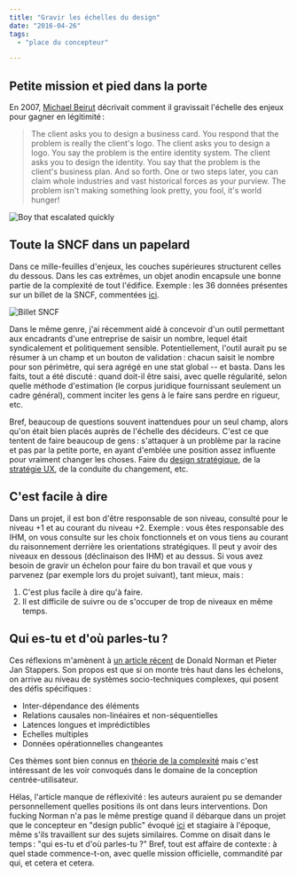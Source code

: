 ```yaml
---
title: "Gravir les échelles du design"
date: "2016-04-26"
tags:
  - "place du concepteur"

---
```


## Petite mission et pied dans la porte

En 2007, [Michael Beirut](http://designobserver.com/feature/youre-so-intelligent/5917/) décrivait comment il gravissait l'échelle des enjeux pour gagner en légitimité :

> The client asks you to design a business card. You respond that the problem is really the client's logo. The client asks you to design a logo. You say the problem is the entire identity system. The client asks you to design the identity. You say that the problem is the client's business plan. And so forth. One or two steps later, you can claim whole industries and vast historical forces as your purview. The problem isn't making something look pretty, you fool, it's world hunger!

![Boy that escalated quickly](/assets/images/Boy-that-escalated-quickly.jpg)

## Toute la SNCF dans un papelard

Dans ce mille-feuilles d'enjeux, les couches supérieures structurent celles du dessous. Dans les cas extrêmes, un objet anodin encapsule une bonne partie de la complexité de tout l'édifice. Exemple : les 36 données présentes sur un billet de la SNCF, commentées [ici](http://tarification.blogspot.fr/2011/11/titre-de-transports-billets-papier.html).

![Billet SNCF](/assets/images/billet_explique.png)

Dans le même genre, j'ai récemment aidé à concevoir d'un outil permettant aux encadrants d'une entreprise de saisir un nombre, lequel était syndicalement et politiquement sensible. Potentiellement, l'outil aurait pu se résumer à un champ et un bouton de validation : chacun saisit le nombre pour son périmètre, qui sera agrégé en une stat global -- et basta. Dans les faits, tout a été discuté : quand doit-il être saisi, avec quelle régularité, selon quelle méthode d'estimation (le corpus juridique fournissant seulement un cadre général), comment inciter les gens à le faire sans perdre en rigueur, etc.

Bref, beaucoup de questions souvent inattendues pour un seul champ, alors qu'on était bien placés auprès de l'échelle des décideurs. C'est ce que tentent de faire beaucoup de gens : s'attaquer à un problème par la racine et pas par la petite porte, en ayant d'emblée une position assez influente pour vraiment changer les choses. Faire du [design stratégique](https://en.wikipedia.org/wiki/Strategic_design), de la [stratégie UX](http://shop.oreilly.com/product/0636920032090.do), de la conduite du changement, etc.

## C'est facile à dire

Dans un projet, il est bon d'être responsable de son niveau, consulté pour le niveau +1 et au courant du niveau +2. Exemple : vous êtes responsable des IHM, on vous consulte sur les choix fonctionnels et on vous tiens au courant du raisonnement derrière les orientations stratégiques. Il peut y avoir des niveaux en dessous (déclinaison des IHM) et au dessus. Si vous avez besoin de gravir un échelon pour faire du bon travail et que vous y parvenez (par exemple lors du projet suivant), tant mieux, mais :

1. C'est plus facile à dire qu'à faire.
2. Il est difficile de suivre ou de s'occuper de trop de niveaux en même temps.

## Qui es-tu et d'où parles-tu ?

Ces réflexions m'amènent à [un article récent](http://www.sciencedirect.com/science/article/pii/S240587261530037X) de Donald Norman et Pieter Jan Stappers. Son propos est que si on monte très haut dans les échelons, on arrive au niveau de systèmes socio-techniques complexes, qui posent des défis spécifiques :

- Inter-dépendance des éléments
- Relations causales non-linéaires et non-séquentielles
- Latences longues et imprédictibles
- Echelles multiples
- Données opérationnelles changeantes

Ces thèmes sont bien connus en [théorie de la complexité](https://en.wikipedia.org/wiki/Complexity_theory_and_organizations) mais c'est intéressant de les voir convoqués dans le domaine de la conception centrée-utilisateur.

Hélas, l'article manque de réflexivité : les auteurs auraient pu se demander personnellement quelles positions ils ont dans leurs interventions. Don fucking Norman n'a pas le même prestige quand il débarque dans un projet que le concepteur en "design public" évoqué [ici](http://www.larevuedudesign.com/2016/02/17/le-design-au-service-des-citoyens/) et stagiaire à l'époque, même s'ils travaillent sur des sujets similaires. Comme on disait dans le temps : "qui es-tu et d'où parles-tu ?" Bref, tout est affaire de contexte : à quel stade commence-t-on, avec quelle mission officielle, commandité par qui, et cetera et cetera.
